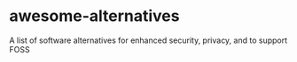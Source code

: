 # awesome-alternatives
A list of software alternatives for enhanced security, privacy, and to support FOSS
